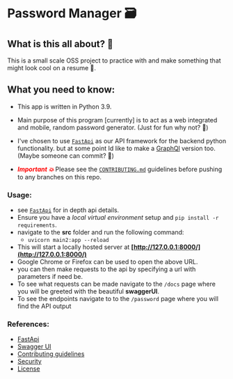 # Password Manager 🗃

## What is this all about? 💬
This is a small scale OSS project to practice with and make something that might look cool on a resume 📝.<br>


## What you need to know:
- This app is written in Python 3.9. 
- Main purpose of this program \[currently\] is to act as a web integrated and mobile, random password generator. (Just for fun why not? 🙈)
 
- I've chosen to use [`FastApi`](https://fastapi.tiangolo.com/) as our API framework for the backend python functionality. but at some point Id like to make a [GraphQl](https://graphql.org/) version too. (Maybe someone can commit? 👥)

- ***<span style="color:red; ">Important 💥</span>***
Please see the [`CONTRIBUTING.md`](docs/CONTRIBUTING.md) guidelines before pushing to any branches on this repo.

### Usage:
- see [`FastApi`](https://fastapi.tiangolo.com/) for in depth api details.
- Ensure you have a *local virtual environment* setup and `pip install -r requirements`.
- navigate to the **src** folder and run the following command:
    - `uvicorn main2:app --reload`
- This will start a locally hosted server at **[http://127.0.0.1:8000/](http://127.0.0.1:8000/)**
- Google Chrome or Firefox can be used to open the above URL.
- you can then make requests to the api by specifying a url with parameters if need be.
- To see what requests can be made navigate to the `/docs` page where you will be greeted with the beautiful **swaggerUI**.
- To see the endpoints navigate to to the `/password` page where you will find the API output


### References:

- [FastApi](https://fastapi.tiangolo.com/)
- [Swagger UI](https://github.com/swagger-api/swagger-ui)
- [Contributing guidelines](docs/CONTRIBUTING.md)
- [Security](docs/CONTRIBUTING.md)
- [License](docs/CONTRIBUTING.md)


